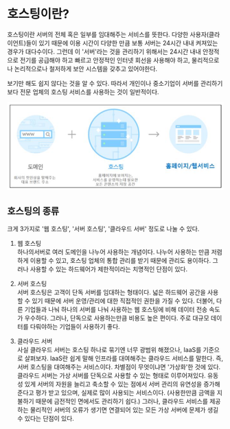 # 호스팅이란?

호스팅이란 서버의 전체 혹은 일부를 임대해주는 서비스를 뜻한다. 다양한 사용자(클라이언트)들이 있기 때문에 이용 시간이 다양한 만큼 보통 서버는 24시간 내내 켜져있는 경우가 대다수이다. 그런데 이 '서버'라는 것을 관리하기 위해서는 24시간 내내 안정적으로 전기를 공급해야 하고 빠르고 안정적인 인터넷 회선을 사용해야 하고, 물리적으로나 논리적으로나 철저하게 보안 시스템을 갖추고 있어야한다.

보기만 해도 쉽지 않다는 것을 알 수 있다. 따라서 개인이나 중소기업이 서버를 관리하기 보다 전문 업체의 호스팅 서비스를 사용하는 것이 일반적이다.

<p align="center">
  <img src="../images/호스팅.JPG">
</p>

## 호스팅의 종류

크게 3가지로 '웹 호스팅', '서버 호스팅', '클라우드 서버' 정도로 나눌 수 있다.

1. 웹 호스팅 <br>
   하나의서버로 여러 도메인을 나누어 사용하는 개념이다. 나누어 사용하는 만큼 저렴하게 이용할 수 있고, 호스팅 업체의 통합 관리를 받기 때문에 관리도 용이하다. 그러나 사용할 수 있는 하드웨어가 제한적이라는 치명적인 단점이 있다.

2. 서버 호스팅 <br>
   서버 호스팅은 고객이 단독 서버를 임대하는 형태이다. 넓은 하드웨어 공간을 사용할 수 있기 때문에 서버 운영/관리에 대한 직접적인 권한을 가질 수 있다. 더불어, 다른 기업들과 나눠 하나의 서버를 나눠 사용하는 웹 호스팅에 비해 데이터 전송 속도가 우수하다. 그러나, 단독으로 사용하는만큼 비용도 높은 편이다. 주로 대규모 데이터를 다뤄야하는 기업들이 사용하기 좋다.

3) 클라우드 서버 <br>
   사실 클라우드 서버는 호스팅 하나로 묶기엔 너무 광범위 해졌으나, IaaS를 기준으로 살펴보자. IaaS란 쉽게 말해 인프라를 대여해주는 클라우드 서비스를 말한다. 즉, 서버 호스팅을 대여해주는 서비스이다. 차별점이 무엇이냐면 '가상화'한 것에 있다. 클라우드 서버는 가상 서버를 단독으로 사용할 수 있는 형태로 이루어져있다. 유동성 있게 서버의 자원을 늘리고 축소할 수 있는 점에서 서버 관리의 유연성을 증가해준다고 평가 받고 있으며, 실제로 많이 사용되는 서비스이다. (사용한만큼 금액을 지불하기 때문에 금전적인 면에서도 관리하기 쉽다.) 그러나, 클라우드 서비스를 제공하는 물리적인 서버의 오류가 생기면 연결되어 있는 모든 가상 서버에 문제가 생길 수 있다는 단점이 있다.
